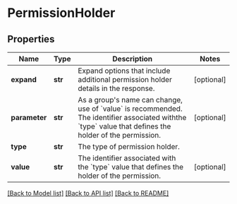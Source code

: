 # PermissionHolder

## Properties
Name | Type | Description | Notes
------------ | ------------- | ------------- | -------------
**expand** | **str** | Expand options that include additional permission holder details in the response. | [optional] 
**parameter** | **str** | As a group&#x27;s name can change, use of &#x60;value&#x60; is recommended. The identifier associated withthe &#x60;type&#x60; value that defines the holder of the permission. | [optional] 
**type** | **str** | The type of permission holder. | 
**value** | **str** | The identifier associated with the &#x60;type&#x60; value that defines the holder of the permission. | [optional] 

[[Back to Model list]](../README.md#documentation-for-models) [[Back to API list]](../README.md#documentation-for-api-endpoints) [[Back to README]](../README.md)

